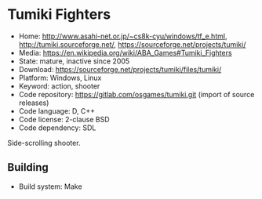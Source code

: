 # Tumiki Fighters

- Home: http://www.asahi-net.or.jp/~cs8k-cyu/windows/tf_e.html, http://tumiki.sourceforge.net/, https://sourceforge.net/projects/tumiki/
- Media: https://en.wikipedia.org/wiki/ABA_Games#Tumiki_Fighters
- State: mature, inactive since 2005
- Download: https://sourceforge.net/projects/tumiki/files/tumiki/
- Platform: Windows, Linux
- Keyword: action, shooter
- Code repository: https://gitlab.com/osgames/tumiki.git (import of source releases)
- Code language: D, C++
- Code license: 2-clause BSD
- Code dependency: SDL

Side-scrolling shooter.

## Building

- Build system: Make
